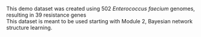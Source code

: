 This demo dataset was created using 502 *Enterococcus faecium* genomes, resulting in 39 resistance genes <br/>
This dataset is meant to be used starting with Module 2, Bayesian network structure learning.
